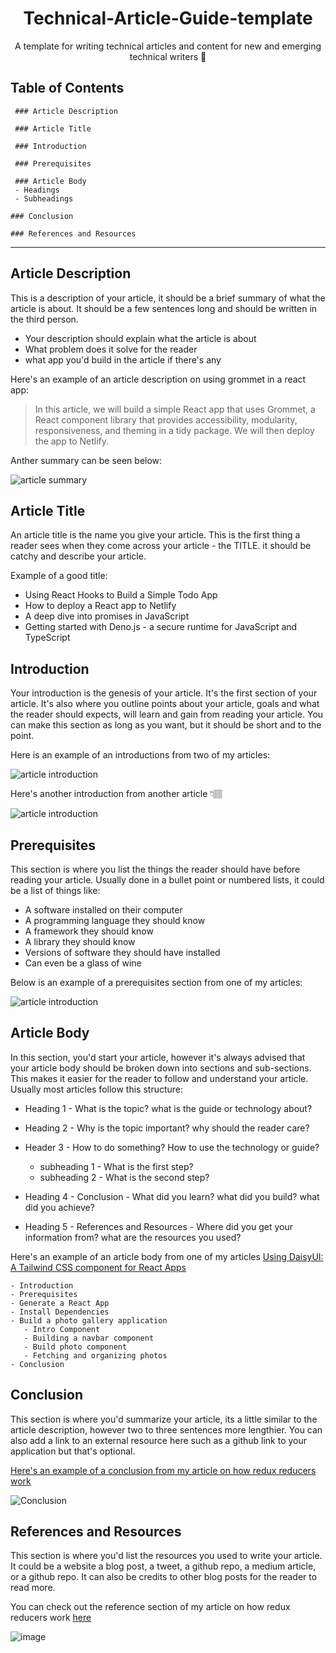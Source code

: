 <div align="center">

#  Technical-Article-Guide-template
A template for writing technical articles and content for new and emerging technical writers 🥑 <br />

</div>

## Table of Contents

```
 ### Article Description 

 ### Article Title 

 ### Introduction 

 ### Prerequisites

 ### Article Body
 - Headings 
 - Subheadings
  
### Conclusion

### References and Resources
```

---

## Article Description

This is a description of your article, it should be a brief summary of what the article is about. It should be a few sentences long and should be written in the third person.

- Your description should explain what the article is about
- What problem does it solve for the reader
- what app you'd build in the article if there's any

Here's an example of an article description on using grommet in a react app:

> In this article, we will build a simple React app that uses Grommet, a React component library that provides accessibility, modularity, responsiveness, and theming in a tidy package. We will then deploy the app to Netlify.

Anther summary can be seen below:

![article summary](img/article-description.png)

## Article Title

An article title is the name you give your article. This is the first thing a reader sees when they come across your article - the TITLE. it should be catchy and describe your article. 

Example of a good title:

- Using React Hooks to Build a Simple Todo App
- How to deploy a React app to Netlify
- A deep dive into promises in JavaScript
- Getting started with Deno.js - a secure runtime for JavaScript and TypeScript

## Introduction

Your introduction is the genesis of your article. It's the first section of your article. It's also where you outline points about your article, goals and what the reader should expects, will learn and gain from reading your article.
You can make this section as long as you want, but it should be short and to the point.

Here is an example of an introductions from two of my articles:

![article introduction](img/article-summary.png)

Here's another introduction from another article 👇🏽

![article introduction](img/intro.png)


## Prerequisites

This section is where you list the things the reader should have before reading your article. Usually done in a bullet point or numbered lists, it could be a list of things like:  

- A software installed on their computer 
- A programming language they should know
- A framework they should know
- A library they should know
- Versions of software they should have installed
- Can even be a glass of wine 

Below is an example of a prerequisites section from one of my articles:

![article introduction](img/prerequisites.png)

## Article Body

In this section, you'd start your article, however it's always advised that your article body should be broken down into sections and sub-sections. This makes it easier for the reader to follow and understand your article.
Usually most articles follow this structure:

- Heading 1 - What is the topic? what is the guide or technology about?

- Heading 2 - Why is the topic important? why should the reader care?
  
- Header 3 - How to do something? How to use the technology or guide?
  - subheading 1 - What is the first step?
  - subheading 2 - What is the second step? 
- Heading 4 - Conclusion - What did you learn? what did you build? what did you achieve?
  
- Heading 5 - References and Resources - Where did you get your information from? what are the resources you used?

Here's an example of an article body from one of my articles 
[Using DaisyUI: A Tailwind CSS component for React Apps](https://blog.logrocket.com/daisyui-tailwind-components-react-apps/)

```
- Introduction
- Prerequisites
- Generate a React App
- Install Dependencies
- Build a photo gallery application 
   - Intro Component
   - Building a navbar component
   - Build photo component
   - Fetching and organizing photos
- Conclusion
```

## Conclusion 

This section is where you'd summarize your article, its a little similar to the article description, however two to three sentences more lengthier. You can also add a link to an external resource here such as a github link to your application but that's optional. 

[Here's an example of a conclusion from my article on how redux reducers work ](https://www.smashingmagazine.com/2020/12/how-redux-reducers-work/)

![Conclusion](img/conclusion.png)

## References and Resources

This section is where you'd list the resources you used to write your article. It could be a website a blog post, a tweet, a github repo, a medium article, or a github repo. It can also be credits to other blog posts for the reader to read more. 

You can check out the reference section of my article on how redux reducers work [here](https://www.smashingmagazine.com/2020/12/how-redux-reducers-work/#resources)

![image](img/resources.png)
